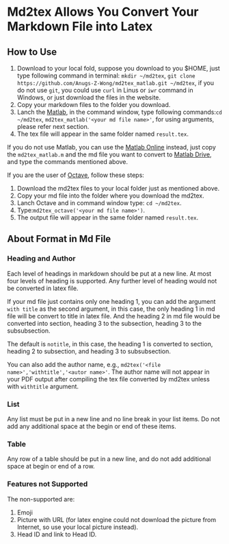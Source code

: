 # Md2tex Allows You Convert Your Markdown File into Latex
## How to Use
1. Download to your local fold, suppose you download to you $HOME, just type following command in terminal: `mkdir ~/md2tex`, `git clone https://github.com/Anugs-Z-Wong/md2tex_matlab.git ~/md2tex`, if you do not use `git`, you could use `curl` in Linus or `iwr` command in Windows, or just download the files in the website.
2. Copy your markdown files to the folder you download.
3. Lanch the [Matlab](https://www.mathworks.com/products/matlab.html), in the command window, type following commands:`cd ~/md2tex`, `md2tex_matlab('<your md file name>'`, for using arguments, please refer next section.
4. The tex file will appear in the same folder named `result.tex`.

If you do not use Matlab, you can use the [Matlab Online](https://www.mathworks.com/products/matlab-online.html) instead, just copy the `md2tex_matlab.m` and the md file you want to convert to [Matlab Drive](https://www.mathworks.com/products/matlab-drive.html), and type the commands mentioned above.

If you are the user of [Octave](https://octave.org/), follow these steps:
1. Download the md2tex files to your local folder just as mentioned above.
1. Copy your md file into the folder where you download the md2tex.
1. Lanch Octave and in command window type: `cd ~/md2tex`.
1. Type:`md2tex_octave('<your md file name>')`.
1. The output file will appear in the same folder named `result.tex`.
## About Format in Md File
### Heading and Author
Each level of headings in markdown should be put at a new line. At most four levels of heading is supported. Any further level of heading would not be converted in latex file.

If your md file just contains only one heading 1, you can add the argument `with title` as the second argument, in this case, the only heading 1 in md file will be convert to title in latex file. And the heading 2 in md file would be converted into section, heading 3 to the subsection, heading 3 to the subsubsection.

The default is `notitle`, in this case, the heading 1 is converted to section, heading 2 to subsection, and heading 3 to subsubsection.

You can also add the author name, e.g., `md2tex('<file name>','withtitle','<autor name>'`. The author name will not appear in your PDF output after compiling the tex file converted by md2tex unless with `withtitle` argument.
### List
Any list must be put in a new line and no line break in your list items. Do not add any additional space at the begin or end of these items.
### Table
Any row of a table should be put in a new line, and do not add additional space at begin or end of a row.
### Features not Supported
The non-supported are:
1. Emoji
1. Picture with URL (for latex engine could not download the picture from Internet, so use your local picture instead).
1. Head ID and link to Head ID.
